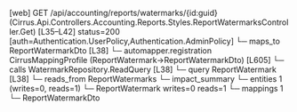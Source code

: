 [web] GET /api/accounting/reports/watermarks/{id:guid}  (Cirrus.Api.Controllers.Accounting.Reports.Styles.ReportWatermarksController.Get)  [L35–L42] status=200 [auth=Authentication.UserPolicy,Authentication.AdminPolicy]
  └─ maps_to ReportWatermarkDto [L38]
    └─ automapper.registration CirrusMappingProfile (ReportWatermark->ReportWatermarkDto) [L605]
  └─ calls WatermarkRepository.ReadQuery [L38]
  └─ query ReportWatermark [L38]
    └─ reads_from ReportWatermarks
  └─ impact_summary
    └─ entities 1 (writes=0, reads=1)
      └─ ReportWatermark writes=0 reads=1
    └─ mappings 1
      └─ ReportWatermarkDto

